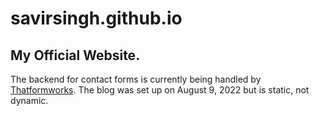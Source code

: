 # savirsingh.github.io
## My Official Website.

The backend for contact forms is currently being handled by [Thatformworks](https://github.com/savirsingh/thatformworks).
The blog was set up on August 9, 2022 but is static, not dynamic.
